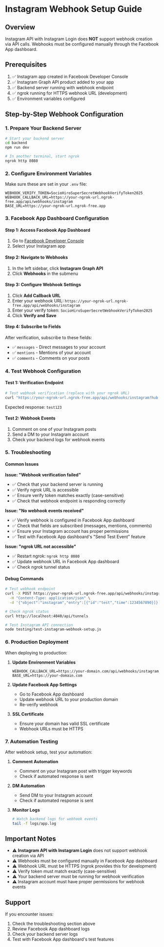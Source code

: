 # Instagram Webhook Setup Guide

## Overview
Instagram API with Instagram Login does **NOT** support webhook creation via API calls. Webhooks must be configured manually through the Facebook App dashboard.

## Prerequisites
1. ✅ Instagram app created in Facebook Developer Console
2. ✅ Instagram Graph API product added to your app
3. ✅ Backend server running with webhook endpoint
4. ✅ ngrok running for HTTPS webhook URL (development)
5. ✅ Environment variables configured

## Step-by-Step Webhook Configuration

### 1. Prepare Your Backend Server
```bash
# Start your backend server
cd backend
npm run dev

# In another terminal, start ngrok
ngrok http 8080
```

### 2. Configure Environment Variables
Make sure these are set in your `.env` file:
```env
WEBHOOK_VERIFY_TOKEN=SocioHiroSuperSecretWebhookVerifyToken2025
WEBHOOK_CALLBACK_URL=https://your-ngrok-url.ngrok-free.app/api/webhooks/instagram
BASE_URL=https://your-ngrok-url.ngrok-free.app
```

### 3. Facebook App Dashboard Configuration

#### Step 1: Access Facebook App Dashboard
1. Go to [Facebook Developer Console](https://developers.facebook.com/apps/)
2. Select your Instagram app

#### Step 2: Navigate to Webhooks
1. In the left sidebar, click **Instagram Graph API**
2. Click **Webhooks** in the submenu

#### Step 3: Configure Webhook Settings
1. Click **Add Callback URL**
2. Enter your webhook URL: `https://your-ngrok-url.ngrok-free.app/api/webhooks/instagram`
3. Enter your verify token: `SocioHiroSuperSecretWebhookVerifyToken2025`
4. Click **Verify and Save**

#### Step 4: Subscribe to Fields
After verification, subscribe to these fields:
- ✅ `messages` - Direct messages to your account
- ✅ `mentions` - Mentions of your account
- ✅ `comments` - Comments on your posts

### 4. Test Webhook Configuration

#### Test 1: Verification Endpoint
```bash
# Test webhook verification (replace with your ngrok URL)
curl "https://your-ngrok-url.ngrok-free.app/api/webhooks/instagram?hub.mode=subscribe&hub.verify_token=SocioHiroSuperSecretWebhookVerifyToken2025&hub.challenge=test123"
```

Expected response: `test123`

#### Test 2: Webhook Events
1. Comment on one of your Instagram posts
2. Send a DM to your Instagram account
3. Check your backend logs for webhook events

### 5. Troubleshooting

#### Common Issues

**Issue: "Webhook verification failed"**
- ✅ Check that your backend server is running
- ✅ Verify ngrok URL is accessible
- ✅ Ensure verify token matches exactly (case-sensitive)
- ✅ Check that webhook endpoint is responding correctly

**Issue: "No webhook events received"**
- ✅ Verify webhook is configured in Facebook App dashboard
- ✅ Check that fields are subscribed (messages, mentions, comments)
- ✅ Ensure your Instagram account has proper permissions
- ✅ Test with Facebook App dashboard's "Send Test Event" feature

**Issue: "ngrok URL not accessible"**
- ✅ Restart ngrok: `ngrok http 8080`
- ✅ Update webhook URL in Facebook App dashboard
- ✅ Check ngrok tunnel status

#### Debug Commands
```bash
# Test webhook endpoint
curl -X POST https://your-ngrok-url.ngrok-free.app/api/webhooks/instagram \
  -H "Content-Type: application/json" \
  -d '{"object":"instagram","entry":[{"id":"test","time":1234567890}]}'

# Check ngrok status
curl http://localhost:4040/api/tunnels

# Test Instagram API connection
node testing/test-instagram-webhook-setup.js
```

### 6. Production Deployment

When deploying to production:

1. **Update Environment Variables**
   ```env
   WEBHOOK_CALLBACK_URL=https://your-domain.com/api/webhooks/instagram
   BASE_URL=https://your-domain.com
   ```

2. **Update Facebook App Settings**
   - Go to Facebook App dashboard
   - Update webhook URL to your production domain
   - Re-verify webhook

3. **SSL Certificate**
   - Ensure your domain has valid SSL certificate
   - Webhook URLs must be HTTPS

### 7. Automation Testing

After webhook setup, test your automation:

1. **Comment Automation**
   - Comment on your Instagram post with trigger keywords
   - Check if automated response is sent

2. **DM Automation**
   - Send DM to your Instagram account
   - Check if automated response is sent

3. **Monitor Logs**
   ```bash
   # Watch backend logs for webhook events
   tail -f logs/app.log
   ```

## Important Notes

- ⚠️ **Instagram API with Instagram Login** does not support webhook creation via API
- ⚠️ Webhooks must be configured manually in Facebook App dashboard
- ⚠️ Webhook URL must be HTTPS (ngrok provides this for development)
- ⚠️ Verify token must match exactly (case-sensitive)
- ⚠️ Your backend server must be running for webhook verification
- ⚠️ Instagram account must have proper permissions for webhook events

## Support

If you encounter issues:
1. Check the troubleshooting section above
2. Review Facebook App dashboard logs
3. Check your backend server logs
4. Test with Facebook App dashboard's test features 